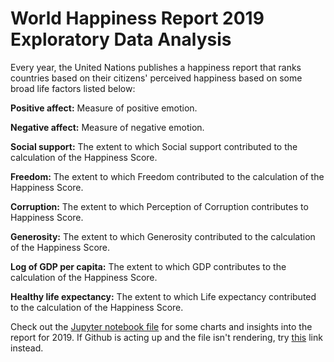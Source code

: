 # World Happiness Report 2019 Exploratory Data Analysis

Every year, the United Nations publishes a happiness report that ranks countries based on their citizens' perceived happiness based on some broad life factors listed below:

__Positive affect:__ Measure of positive emotion.

__Negative affect:__ Measure of negative emotion.

__Social support:__ The extent to which Social support contributed to the calculation of the Happiness Score.

__Freedom:__ The extent to which Freedom contributed to the calculation of the Happiness Score.

__Corruption:__ The extent to which Perception of Corruption contributes to Happiness Score.

__Generosity:__ The extent to which Generosity contributed to the calculation of the Happiness Score.

__Log of GDP per capita:__ The extent to which GDP contributes to the calculation of the Happiness Score.

__Healthy life expectancy:__ The extent to which Life expectancy contributed to the calculation of the Happiness Score.




Check out the [Jupyter notebook file](world_happiness.ipynb) for some charts and insights into the report for 2019. If Github is acting up and the file isn't rendering, try [this](https://nbviewer.jupyter.org/github/danielchen115/world-happiness-2019-eda/blob/master/world_happiness.ipynb) link instead.
